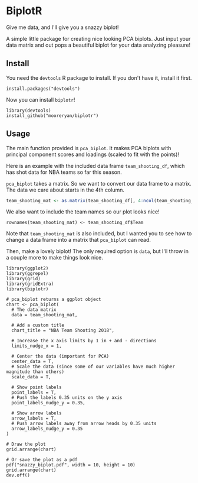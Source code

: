 # BiplotR

Give me data, and I'll give you a snazzy biplot!

A simple little package for creating nice looking PCA biplots.  Just input your data matrix and out pops a beautiful biplot for your data analyzing pleasure!

## Install

You need the `devtools` R package to install.  If you don't have it, install it first.

```
install.packages("devtools")
```

Now you can install `biplotr`!

```
library(devtools)
install_github("mooreryan/biplotr")
```

## Usage

The main function provided is `pca_biplot`.  It makes PCA biplots with principal component scores and loadings (scaled to fit with the points)!

Here is an example with the included data frame `team_shooting_df`, which has shot data for NBA teams so far this season.

`pca_biplot` takes a matrix.  So we want to convert our data frame to a matrix.  The data we care about starts in the 4th column.

```R
team_shooting_mat <- as.matrix(team_shooting_df[, 4:ncol(team_shooting_df)])
```

We also want to include the team names so our plot looks nice!

```
rownames(team_shooting_mat) <- team_shooting_df$Team
```

Note that `team_shooting_mat` is also included, but I wanted you to see how to change a data frame into a matrix that `pca_biplot` can read.

Then, make a lovely biplot!  The only required option is `data`, but I'll throw in a couple more to make things look nice.

```
library(ggplot2)
library(ggrepel)
library(grid)
library(gridExtra)
library(biplotr)

# pca_biplot returns a ggplot object
chart <- pca_biplot(
  # The data matrix
  data = team_shooting_mat,
  
  # Add a custom title
  chart_title = "NBA Team Shooting 2018",
  
  # Increase the x axis limits by 1 in + and - directions
  limits_nudge_x = 1,
  
  # Center the data (important for PCA)
  center_data = T,
  # Scale the data (since some of our variables have much higher magnitude than others)
  scale_data = T,
  
  # Show point labels
  point_labels = T,
  # Push the labels 0.35 units on the y axis
  point_labels_nudge_y = 0.35,
  
  # Show arrow labels
  arrow_labels = T,
  # Push arrow labels away from arrow heads by 0.35 units
  arrow_labels_nudge_y = 0.35
)

# Draw the plot
grid.arrange(chart)

# Or save the plot as a pdf
pdf("snazzy_biplot.pdf", width = 10, height = 10)
grid.arrange(chart)
dev.off()
```

